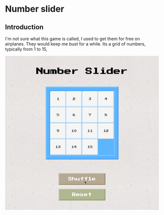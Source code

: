 # Number slider

## Introduction

I'm not sure what this game is called, I used to get them for free on airplanes. They would keep me bust for a while. Its a grid of numbers, typically from 1 to 15,

<img src="https://github.com/babakness/number-slider/blob/master/src/images/number-slider.gif?raw=true" />